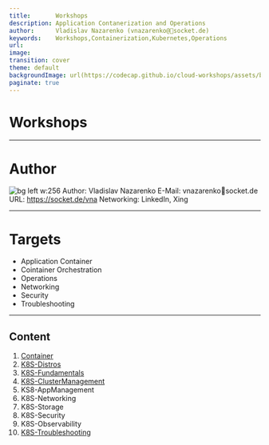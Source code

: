 ```yaml
---
title:       Workshops
description: Application Contanerization and Operations
author:      Vladislav Nazarenko (vnazarenko@📯socket.de)
keywords:    Workshops,Containerization,Kubernetes,Operations
url:         
image:
transition: cover
theme: default
backgroundImage: url(https://codecap.github.io/cloud-workshops/assets/background.jpg)
paginate: true
---
```


# Workshops


---
# Author

![bg left w:256 ](https://www.xing.com/image/0_e_2_8e340a718_11349211_5/vladislav-nazarenko-foto.1024x1024.jpg)
Author: Vladislav Nazarenko
E-Mail: vnazarenko📯socket.de 
URL:    https://socket.de/vna
Networking: LinkedIn, Xing

---
# Targets
- Application Container
- Cointainer Orchestration
- Operations
- Networking
- Security
- Troubleshooting

---
## Content
1. [Container](container.html)
1. [K8S-Distros](k8s-distros.html)
1. [K8S-Fundamentals](k8s-fundamentals.html)
1. [K8S-ClusterManagement](k8s-cluster-management.html)
1. KS8-AppManagement
1. K8S-Networking
1. K8S-Storage
1. K8S-Security
1. K8S-Observability
1. [K8S-Troubleshooting](https://codecap.github.io/cloud-workshops/k8s-troubleshooting.html)
